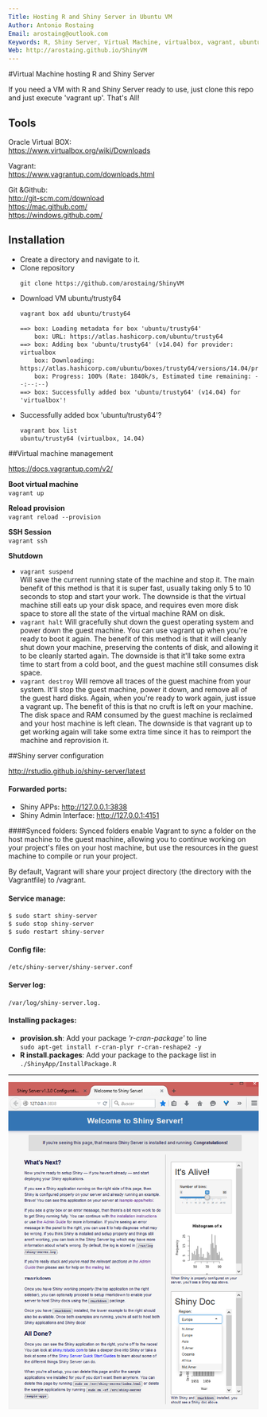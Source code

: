 ```yaml
---
Title: Hosting R and Shiny Server in Ubuntu VM  
Author: Antonio Rostaing  
Email: arostaing@outlook.com
Keywords: R, Shiny Server, Virtual Machine, virtualbox, vagrant, ubuntu
Web: http://arostaing.github.io/ShinyVM
---
```


#Virtual Machine hosting R and Shiny Server  

If you need a VM with R and Shiny Server ready to use, just clone this repo and just execute 'vagrant up'. That's All!

## Tools

Oracle Virtual BOX:  
https://www.virtualbox.org/wiki/Downloads  

Vagrant:  
https://www.vagrantup.com/downloads.html

Git &Github:  
http://git-scm.com/download  
https://mac.github.com/  
https://windows.github.com/


## Installation

- Create a directory and navigate to it.  
- Clone repository
  ```
  git clone https://github.com/arostaing/ShinyVM
  ```
- Download VM ubuntu/trusty64
  ```
  vagrant box add ubuntu/trusty64
  ```
  ```
  ==> box: Loading metadata for box 'ubuntu/trusty64'
      box: URL: https://atlas.hashicorp.com/ubuntu/trusty64
  ==> box: Adding box 'ubuntu/trusty64' (v14.04) for provider: virtualbox  
      box: Downloading: https://atlas.hashicorp.com/ubuntu/boxes/trusty64/versions/14.04/providers/virtualbox.box  
      box: Progress: 100% (Rate: 1840k/s, Estimated time remaining: --:--:--)  
  ==> box: Successfully added box 'ubuntu/trusty64' (v14.04) for 'virtualbox'!
  ```
- Successfully added box 'ubuntu/trusty64'?
  ```
  vagrant box list
  ubuntu/trusty64 (virtualbox, 14.04)
  ```


##Virtual machine management

https://docs.vagrantup.com/v2/

**Boot virtual machine**  
`vagrant up`

**Reload provision**  
`vagrant reload --provision`

**SSH Session**  
`vagrant ssh`

**Shutdown**
- `vagrant suspend`  
Will save the current running state of the machine and stop it. The main benefit of this method is that it is super fast, usually taking only 5 to 10 seconds to stop and start your work. The downside is that the virtual machine still eats up your disk space, and requires even more disk space to store all the state of the virtual machine RAM on disk.
- `vagrant halt`
Will gracefully shut down the guest operating system and power down the guest machine. You can use vagrant up when you're ready to boot it again. The benefit of this method is that it will cleanly shut down your machine, preserving the contents of disk, and allowing it to be cleanly started again. The downside is that it'll take some extra time to start from a cold boot, and the guest machine still consumes disk space.
- `vagrant destroy`
Will remove all traces of the guest machine from your system. It'll stop the guest machine, power it down, and remove all of the guest hard disks. Again, when you're ready to work again, just issue a vagrant up. The benefit of this is that no cruft is left on your machine. The disk space and RAM consumed by the guest machine is reclaimed and your host machine is left clean. The downside is that vagrant up to get working again will take some extra time since it has to reimport the machine and reprovision it.

##Shiny server configuration

http://rstudio.github.io/shiny-server/latest

#### Forwarded ports:
- Shiny APPs: http://127.0.0.1:3838  
- Shiny Admin Interface: http://127.0.0.1:4151

####Synced folders:
Synced folders enable Vagrant to sync a folder on the host machine to the guest machine, allowing you to continue working on your project's files on your host machine, but use the resources in the guest machine to compile or run your project.

By default, Vagrant will share your project directory (the directory with the Vagrantfile) to /vagrant.

#### Service manage:
```
$ sudo start shiny-server  
$ sudo stop shiny-server  
$ sudo restart shiny-server  
```

#### Config file:
```
/etc/shiny-server/shiny-server.conf
```

#### Server log:
```
/var/log/shiny-server.log.
```

#### Installing packages:

- **provision.sh**: Add your package *'r-cran-package'* to line  
`sudo apt-get install r-cran-plyr r-cran-reshape2 -y`
- **R install.packages**: Add your package to the package list in `./ShinyApp/InstallPackage.R`

-----

![Shiny server welcome screen](./Shiny.png)
